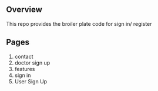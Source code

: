## Overview
This repo provides the broiler plate code for sign in/ register

## Pages
1. contact
2. doctor sign up
3. features
4. sign in
5. User Sign Up
